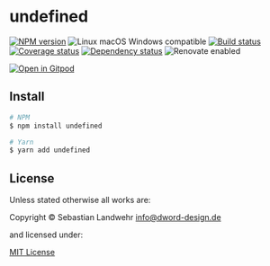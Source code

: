 <!-- TITLE/ -->
# undefined
<!-- /TITLE -->

<!-- BADGES/ -->
[![NPM version](https://img.shields.io/npm/v/undefined.svg)](https://npmjs.org/package/undefined)
![Linux macOS Windows compatible](https://img.shields.io/badge/os-linux%20%7C%C2%A0macos%20%7C%C2%A0windows-blue)
[![Build status](https://img.shields.io/github/workflow/status/dword-design/werstreamtes-list-links/build)](https://github.com/dword-design/werstreamtes-list-links/actions)
[![Coverage status](https://img.shields.io/coveralls/dword-design/werstreamtes-list-links)](https://coveralls.io/github/dword-design/werstreamtes-list-links)
[![Dependency status](https://img.shields.io/david/dword-design/werstreamtes-list-links)](https://david-dm.org/dword-design/werstreamtes-list-links)
![Renovate enabled](https://img.shields.io/badge/renovate-enabled-brightgreen)

[![Open in Gitpod](https://gitpod.io/button/open-in-gitpod.svg)](https://gitpod.io/#https://github.com/dword-design/werstreamtes-list-links)
<!-- /BADGES -->

<!-- DESCRIPTION/ -->

<!-- /DESCRIPTION -->

<!-- INSTALL/ -->
## Install

```bash
# NPM
$ npm install undefined

# Yarn
$ yarn add undefined
```
<!-- /INSTALL -->

<!-- LICENSE/ -->
## License

Unless stated otherwise all works are:

Copyright &copy; Sebastian Landwehr <info@dword-design.de>

and licensed under:

[MIT License](https://opensource.org/licenses/MIT)
<!-- /LICENSE -->
